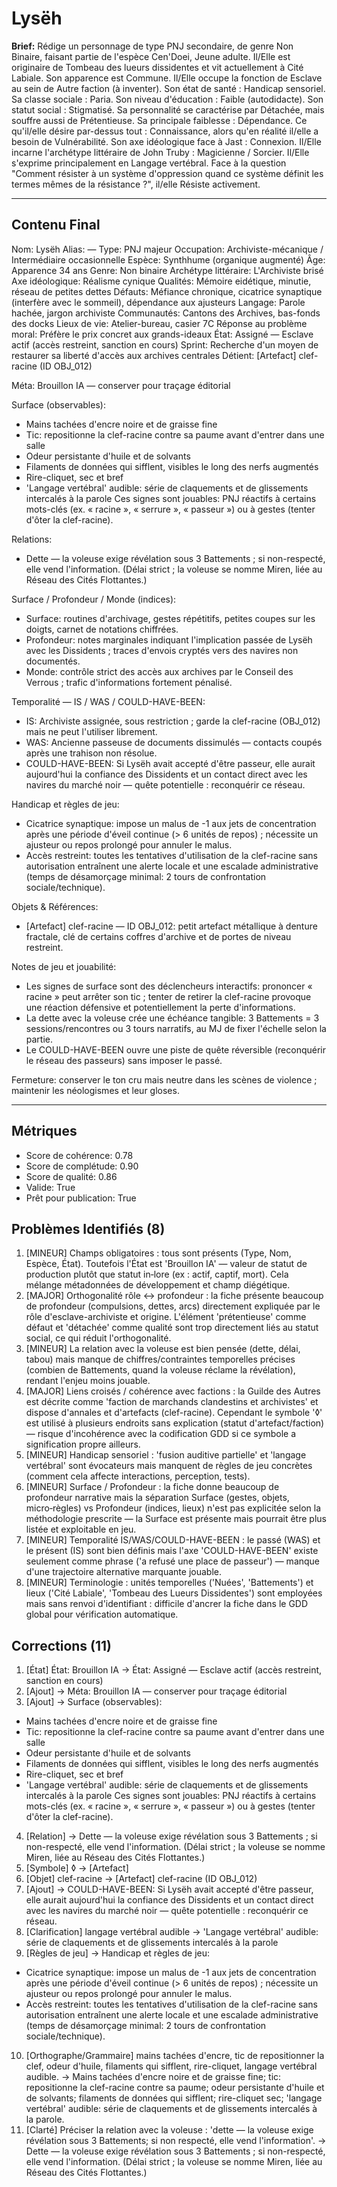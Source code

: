 # Lysëh

**Brief:** Rédige un personnage de type PNJ secondaire, de genre Non Binaire, faisant partie de l'espèce Cen'Doei, Jeune adulte. Il/Elle est originaire de Tombeau des lueurs dissidentes et vit actuellement à Cité Labiale. Son apparence est Commune. Il/Elle occupe la fonction de Esclave au sein de Autre faction (à inventer). Son état de santé : Handicap sensoriel. Sa classe sociale : Paria. Son niveau d'éducation : Faible (autodidacte). Son statut social : Stigmatisé. Sa personnalité se caractérise par Détachée, mais souffre aussi de Prétentieuse. Sa principale faiblesse : Dépendance. Ce qu'il/elle désire par-dessus tout : Connaissance, alors qu'en réalité il/elle a besoin de Vulnérabilité. Son axe idéologique face à Jast : Connexion. Il/Elle incarne l'archétype littéraire de John Truby : Magicienne / Sorcier. Il/Elle s'exprime principalement en Langage vertébral. Face à la question "Comment résister à un système d'oppression quand ce système définit les termes mêmes de la résistance ?", il/elle Résiste activement.

---

## Contenu Final

Nom: Lysëh
Alias: —
Type: PNJ majeur
Occupation: Archiviste-mécanique / Intermédiaire occasionnelle
Espèce: Synthhume (organique augmenté)
Âge: Apparence 34 ans
Genre: Non binaire
Archétype littéraire: L'Archiviste brisé
Axe idéologique: Réalisme cynique
Qualités: Mémoire eidétique, minutie, réseau de petites dettes
Défauts: Méfiance chronique, cicatrice synaptique (interfère avec le sommeil), dépendance aux ajusteurs
Langage: Parole hachée, jargon archiviste
Communautés: Cantons des Archives, bas-fonds des docks
Lieux de vie: Atelier-bureau, casier 7C
Réponse au problème moral: Préfère le prix concret aux grands-ideaux
État: Assigné — Esclave actif (accès restreint, sanction en cours)
Sprint: Recherche d'un moyen de restaurer sa liberté d'accès aux archives centrales
Détient: [Artefact] clef-racine (ID OBJ_012)

Méta: Brouillon IA — conserver pour traçage éditorial

Surface (observables):
- Mains tachées d'encre noire et de graisse fine
- Tic: repositionne la clef-racine contre sa paume avant d'entrer dans une salle
- Odeur persistante d'huile et de solvants
- Filaments de données qui sifflent, visibles le long des nerfs augmentés
- Rire-cliquet, sec et bref
- 'Langage vertébral' audible: série de claquements et de glissements intercalés à la parole
Ces signes sont jouables: PNJ réactifs à certains mots-clés (ex. « racine », « serrure », « passeur ») ou à gestes (tenter d'ôter la clef-racine).

Relations:
- Dette — la voleuse exige révélation sous 3 Battements ; si non-respecté, elle vend l'information. (Délai strict ; la voleuse se nomme Miren, liée au Réseau des Cités Flottantes.)

Surface / Profondeur / Monde (indices):
- Surface: routines d'archivage, gestes répétitifs, petites coupes sur les doigts, carnet de notations chiffrées.
- Profondeur: notes marginales indiquant l'implication passée de Lysëh avec les Dissidents ; traces d'envois cryptés vers des navires non documentés.
- Monde: contrôle strict des accès aux archives par le Conseil des Verrous ; trafic d'informations fortement pénalisé.

Temporalité — IS / WAS / COULD-HAVE-BEEN:
- IS: Archiviste assignée, sous restriction ; garde la clef-racine (OBJ_012) mais ne peut l'utiliser librement.
- WAS: Ancienne passeuse de documents dissimulés — contacts coupés après une trahison non résolue.
- COULD-HAVE-BEEN: Si Lysëh avait accepté d'être passeur, elle aurait aujourd'hui la confiance des Dissidents et un contact direct avec les navires du marché noir — quête potentielle : reconquérir ce réseau.

Handicap et règles de jeu:
- Cicatrice synaptique: impose un malus de -1 aux jets de concentration après une période d'éveil continue (> 6 unités de repos) ; nécessite un ajusteur ou repos prolongé pour annuler le malus.
- Accès restreint: toutes les tentatives d'utilisation de la clef-racine sans autorisation entraînent une alerte locale et une escalade administrative (temps de désamorçage minimal: 2 tours de confrontation sociale/technique).

Objets & Références:
- [Artefact] clef-racine — ID OBJ_012: petit artefact métallique à denture fractale, clé de certains coffres d'archive et de portes de niveau restreint.

Notes de jeu et jouabilité:
- Les signes de surface sont des déclencheurs interactifs: prononcer « racine » peut arrêter son tic ; tenter de retirer la clef-racine provoque une réaction défensive et potentiellement la perte d'informations.
- La dette avec la voleuse crée une échéance tangible: 3 Battements = 3 sessions/rencontres ou 3 tours narratifs, au MJ de fixer l'échelle selon la partie.
- Le COULD-HAVE-BEEN ouvre une piste de quête réversible (reconquérir le réseau des passeurs) sans imposer le passé.

Fermeture: conserver le ton cru mais neutre dans les scènes de violence ; maintenir les néologismes et leur gloses.


---

## Métriques

- Score de cohérence: 0.78
- Score de complétude: 0.90
- Score de qualité: 0.86
- Valide: True
- Prêt pour publication: True

## Problèmes Identifiés (8)

1. [MINEUR] Champs obligatoires : tous sont présents (Type, Nom, Espèce, État). Toutefois l'État est 'Brouillon IA' — valeur de statut de production plutôt que statut in‑lore (ex : actif, captif, mort). Cela mélange métadonnées de développement et champ diégétique.
2. [MAJOR] Orthogonalité rôle ↔ profondeur : la fiche présente beaucoup de profondeur (compulsions, dettes, arcs) directement expliquée par le rôle d'esclave-archiviste et origine. L'élément 'prétentieuse' comme défaut et 'détachée' comme qualité sont trop directement liés au statut social, ce qui réduit l'orthogonalité.
3. [MINEUR] La relation avec la voleuse est bien pensée (dette, délai, tabou) mais manque de chiffres/contraintes temporelles précises (combien de Battements, quand la voleuse réclame la révélation), rendant l'enjeu moins jouable.
4. [MAJOR] Liens croisés / cohérence avec factions : la Guilde des Autres est décrite comme 'faction de marchands clandestins et archivistes' et dispose d'annales et d'artefacts (clef-racine). Cependant le symbole '◊' est utilisé à plusieurs endroits sans explication (statut d'artefact/faction) — risque d'incohérence avec la codification GDD si ce symbole a signification propre ailleurs.
5. [MINEUR] Handicap sensoriel : 'fusion auditive partielle' et 'langage vertébral' sont évocateurs mais manquent de règles de jeu concrètes (comment cela affecte interactions, perception, tests).
6. [MINEUR] Surface / Profondeur : la fiche donne beaucoup de profondeur narrative mais la séparation Surface (gestes, objets, micro‑règles) vs Profondeur (indices, lieux) n'est pas explicitée selon la méthodologie prescrite — la Surface est présente mais pourrait être plus listée et exploitable en jeu.
7. [MINEUR] Temporalité IS/WAS/COULD-HAVE-BEEN : le passé (WAS) et le présent (IS) sont bien définis mais l'axe 'COULD-HAVE-BEEN' existe seulement comme phrase ('a refusé une place de passeur') — manque d'une trajectoire alternative marquante jouable.
8. [MINEUR] Terminologie : unités temporelles ('Nuées', 'Battements') et lieux ('Cité Labiale', 'Tombeau des Lueurs Dissidentes') sont employées mais sans renvoi d'identifiant : difficile d'ancrer la fiche dans le GDD global pour vérification automatique.

## Corrections (11)

1. [État] État: Brouillon IA -> État: Assigné — Esclave actif (accès restreint, sanction en cours)
2. [Ajout]  -> Méta: Brouillon IA — conserver pour traçage éditorial
3. [Ajout]  -> Surface (observables):
- Mains tachées d'encre noire et de graisse fine
- Tic: repositionne la clef-racine contre sa paume avant d'entrer dans une salle
- Odeur persistante d'huile et de solvants
- Filaments de données qui sifflent, visibles le long des nerfs augmentés
- Rire-cliquet, sec et bref
- 'Langage vertébral' audible: série de claquements et de glissements intercalés à la parole
Ces signes sont jouables: PNJ réactifs à certains mots-clés (ex. « racine », « serrure », « passeur ») ou à gestes (tenter d'ôter la clef-racine).
4. [Relation]  -> Dette — la voleuse exige révélation sous 3 Battements ; si non-respecté, elle vend l'information. (Délai strict ; la voleuse se nomme Miren, liée au Réseau des Cités Flottantes.)
5. [Symbole] ◊ -> [Artefact]
6. [Objet] clef-racine -> [Artefact] clef-racine (ID OBJ_012)
7. [Ajout]  -> COULD-HAVE-BEEN: Si Lysëh avait accepté d'être passeur, elle aurait aujourd'hui la confiance des Dissidents et un contact direct avec les navires du marché noir — quête potentielle : reconquérir ce réseau.
8. [Clarification] langage vertébral audible -> 'Langage vertébral' audible: série de claquements et de glissements intercalés à la parole
9. [Règles de jeu]  -> Handicap et règles de jeu:
- Cicatrice synaptique: impose un malus de -1 aux jets de concentration après une période d'éveil continue (> 6 unités de repos) ; nécessite un ajusteur ou repos prolongé pour annuler le malus.
- Accès restreint: toutes les tentatives d'utilisation de la clef-racine sans autorisation entraînent une alerte locale et une escalade administrative (temps de désamorçage minimal: 2 tours de confrontation sociale/technique).
10. [Orthographe/Grammaire] mains tachées d'encre, tic de repositionner la clef, odeur d'huile, filaments qui sifflent, rire-cliquet, langage vertébral audible. -> Mains tachées d'encre noire et de graisse fine; tic: repositionne la clef-racine contre sa paume; odeur persistante d'huile et de solvants; filaments de données qui sifflent; rire-cliquet sec; 'langage vertébral' audible: série de claquements et de glissements intercalés à la parole.
11. [Clarté] Préciser la relation avec la voleuse : 'dette — la voleuse exige révélation sous 3 Battements; si non respecté, elle vend l'information'. -> Dette — la voleuse exige révélation sous 3 Battements ; si non-respecté, elle vend l'information. (Délai strict ; la voleuse se nomme Miren, liée au Réseau des Cités Flottantes.)
